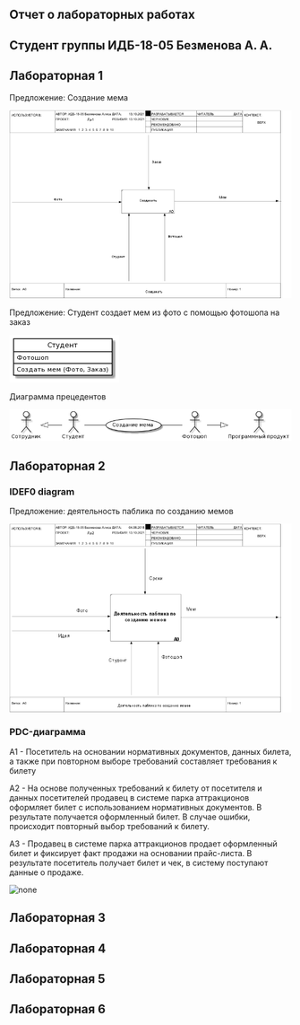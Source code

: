 ## Отчет о лабораторных работах
## Студент группы ИДБ-18-05 Безменова А. А.
## Лабораторная 1

Предложение: Создание мема

![none](https://github.com/kefirchikkk/bezmenova.github.io/blob/main/lab1/laba11.png)

Предложение: Студент создает мем из фото с помощью фотошопа на заказ

![none](https://github.com/kefirchikkk/bezmenova.github.io/blob/main/lab1/laba1.png)

Диаграмма прецедентов

![none](https://github.com/kefirchikkk/bezmenova.github.io/blob/main/lab1/laba1111.png)

## Лабораторная 2
### IDEF0 diagram

Предложение: деятельность паблика по созданию мемов 

![none](https://github.com/kefirchikkk/bezmenova.github.io/blob/main/lab1/laba2.png)

### PDC-диаграмма

А1 - Посетитель на основании нормативных документов, данных билета, а также при повторном выборе требований составляет требования к билету

А2 - На основе полученных требований к билету от посетителя и данных посетителей продавец в системе парка аттракционов оформляет билет с использованием нормативных документов. В результате получается оформленный билет. В случае ошибки, происходит повторный выбор требований к билету.

А3 - Продавец в системе парка аттракционов продает оформленный билет и фиксирует факт продажи на основании прайс-листа. В результате посетитель получает билет и чек, в систему поступают данные о продаже.

![none]()


## Лабораторная 3
## Лабораторная 4
## Лабораторная 5
## Лабораторная 6
